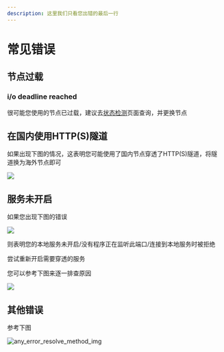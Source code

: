 ```yaml
---
description: 这里我们只看您出错的最后一行
---
```


# 常见错误

## 节点过载 <a href="#jie-dian-guo-zai" id="jie-dian-guo-zai"></a>

### i/o deadline reached <a href="#io-deadline-reached" id="io-deadline-reached"></a>

很可能您使用的节点已过载，建议去[状态检测](https://openfrpstatus.zyghit.cn/)页面查询，并更换节点

## 在国内使用HTTP(S)隧道 <a href="#zai-guo-nei-shi-yong-https-sui-dao" id="zai-guo-nei-shi-yong-https-sui-dao"></a>

如果出现下图的情况，这表明您可能使用了国内节点穿透了HTTP(S)隧道，将隧道换为海外节点即可

![](../../.gitbook/assets/https\_china.png)

## 服务未开启 <a href="#fu-wu-wei-kai-qi" id="fu-wu-wei-kai-qi"></a>

如果您出现下图的错误

![](../../.gitbook/assets/no\_target.png)

则表明您的本地服务未开启/没有程序正在监听此端口/连接到本地服务时被拒绝

尝试重新开启需要穿透的服务

您可以参考下图来逐一排查原因

![](../../.gitbook/assets/no\_target\_error\_resolve.png)

## 其他错误 <a href="#qi-ta-cuo-wu" id="qi-ta-cuo-wu"></a>

参考下图

![any\_error\_resolve\_method\_img](https://docs.openfrp.net/docs/assests/some\_error\_resolve\_method.png)
